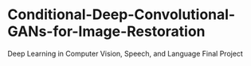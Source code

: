 # Conditional-Deep-Convolutional-GANs-for-Image-Restoration
Deep Learning in Computer Vision, Speech, and Language Final Project


